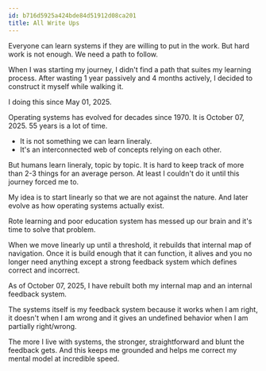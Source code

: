 ```yaml
---
id: b716d5925a424bde84d51912d08ca201
title: All Write Ups
---
```


Everyone can learn systems if they are willing to put in the work. But hard work is not enough. We need a path to follow.

When I was starting my journey, I didn't find a path that suites my learning process. After wasting 1 year passively and 4 months actively, I decided to construct it myself while walking it.

I doing this since May 01, 2025.

Operating systems has evolved for decades since 1970. It is October 07, 2025. 55 years is a lot of time.
  - It is not something we can learn lineraly.
  - It's an interconnected web of concepts relying on each other.

But humans learn lineraly, topic by topic. It is hard to keep track of more than 2-3 things for an average person. At least I couldn't do it until this journey forced me to.

My idea is to start linearly so that we are not against the nature. And later evolve as how operating systems actually exist.

Rote learning and poor education system has messed up our brain and it's time to solve that problem.

When we move linearly up until a threshold, it rebuilds that internal map of navigation. Once it is build enough that it can function, it alives and you no longer need anything except a strong feedback system which defines correct and incorrect.

As of October 07, 2025, I have rebuilt both my internal map and an internal feedback system.

The systems itself is my feedback system because it works when I am right, it doesn't when I am wrong and it gives an undefined behavior when I am partially right/wrong.

The more I live with systems, the stronger, straightforward and blunt the feedback gets. And this keeps me grounded and helps me correct my mental model at incredible speed.
